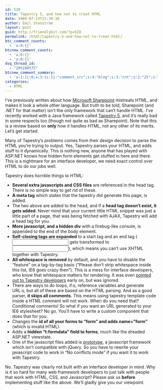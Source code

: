 ```yaml
---
id: 528
title: Tapestry 5, and how not to treat HTML
date: 2009-07-23T21:39:10
author: Emil Stenström
layout: post
guid: http://friendlybit.com/?p=528
permalink: /html/tapestry-5-and-how-not-to-treat-html/
btc_comment_counts:
  - 'a:0:{}'
btcnew_comment_counts:
  - 'a:0:{}'
  - 'a:0:{}'
dsq_thread_id:
  - "205288575"
btcnew_comment_summary:
  - 'a:1:{i:0;a:3:{s:11:"comment_src";s:4:"blog";s:3:"cnt";s:2:"25";s:7:"enabled";s:1:"0";}}'
categories:
  - HTML
---
```

I&#8217;ve previously written about how [Microsoft Sharepoint](http://friendlybit.com/html/default-html-in-sharepoint-2007/) mistreats HTML, and makes it look a whole other language. But truth to be told, Sharepoint (and .NET for that matter) isn&#8217;t the only framework that can&#8217;t handle HTML. I&#8217;ve recently worked with a Java framework called [Tapestry 5](http://tapestry.apache.org/), and it&#8217;s really bad in some respects too (though not quite as bad as Sharepoint). Note that this is a review based on **only** how it handles HTML, not any other of its merits. Let&#8217;s get started.

Many of Tapestry&#8217;s problems comes from their design decision to parse the HTML you&#8217;re trying to output. Yes, Tapestry parses your HTML, and adds stuff to it dynamically. This is nothing new, anyone that has played with ASP.NET knows how hidden form elements get stuffed in here and there. This is a nightmare for an interface developer, we need exact control over HTML to do our jobs well.

Tapestry does horrible things to HTML:

  * **Several extra javascripts and CSS files** are referenced in the head tag. There is no simple way to get rid of these.
  * **A meta tag** which states that the tapestry did generate this page, is added.
  * The two above are added to the head, and if a **head tag doesn&#8217;t exist, it gets added**. Never mind that your current little HTML snippet was just a little part of a page, that was being fetched with AJAX, Tapestry will add a head tag for you.
  * **More javascript, and a hidden div** with a firebug-like console, is appended to the end of the body element.
  * **Self-closing tags are expanded** to a start tag and an end tag (<input /> gets transformed to <input></input>), which means you can&#8217;t use XHTML together with Tapestry.
  * **All whitespace is removed** by default, and you have to disable the &#8220;feature&#8221; on a tag-by-tag basis (&#8220;Please don&#8217;t strip whitespace inside this list, IE6 goes crazy then&#8221;). This is a mess for interface developers, who know that whitespace matters for rendering. It was even [pointed out to Tapestry developers](https://issues.apache.org/jira/browse/TAPESTRY-2028) early on, but was ignored.
  * There are ways to do loops, if:s, reference variables and generate URL:s, but all of these are based on the HTML parsing. And as a good parser, **it skips all comments**. This means using tapestry template code inside a HTML comment will not work. When do you need that? Conditional comments! So what if you want an URL generated to your IE6 stylesheet? No go. You&#8217;ll have to write a custom component that does that for you.
  * Changes the **id of all your forms to &#8220;form&#8221; and adds name=&#8221;form&#8221;** (which is invalid HTML).
  * Adds a **hidden &#8220;t:formdata&#8221; field to forms**, much like the dreaded ASP.NET viewstate.
  * One of the javascript files added is [prototype](http://www.prototypejs.org/), a javascript framework which isn&#8217;t compatible with jQuery. So you have to rewrite your javascript code to work in &#8220;No conflicts mode&#8221; if you want it to work with Tapestry.

No. Tapestry was clearly not built with an interface developer in mind. Why is it so hard for many web framework developers to just talk with people that work with HTML, CSS, and Javascript? Please ask us **before** implementing stuff like the above. We&#8217;ll gladly give you our viewpoint.
